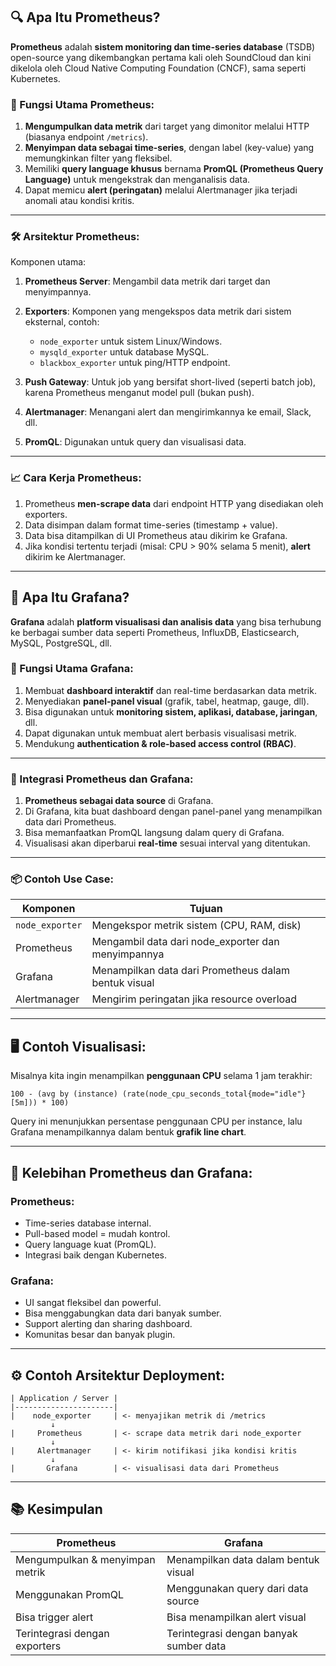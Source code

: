 ## 🔍 Apa Itu Prometheus?

**Prometheus** adalah **sistem monitoring dan time-series database** (TSDB) open-source yang dikembangkan pertama kali oleh SoundCloud dan kini dikelola oleh Cloud Native Computing Foundation (CNCF), sama seperti Kubernetes.

### 🔧 Fungsi Utama Prometheus:

1. **Mengumpulkan data metrik** dari target yang dimonitor melalui HTTP (biasanya endpoint `/metrics`).
2. **Menyimpan data sebagai time-series**, dengan label (key-value) yang memungkinkan filter yang fleksibel.
3. Memiliki **query language khusus** bernama **PromQL (Prometheus Query Language)** untuk mengekstrak dan menganalisis data.
4. Dapat memicu **alert (peringatan)** melalui Alertmanager jika terjadi anomali atau kondisi kritis.

---

### 🛠️ Arsitektur Prometheus:

Komponen utama:

1. **Prometheus Server**: Mengambil data metrik dari target dan menyimpannya.
2. **Exporters**: Komponen yang mengekspos data metrik dari sistem eksternal, contoh:

   * `node_exporter` untuk sistem Linux/Windows.
   * `mysqld_exporter` untuk database MySQL.
   * `blackbox_exporter` untuk ping/HTTP endpoint.
3. **Push Gateway**: Untuk job yang bersifat short-lived (seperti batch job), karena Prometheus menganut model pull (bukan push).
4. **Alertmanager**: Menangani alert dan mengirimkannya ke email, Slack, dll.
5. **PromQL**: Digunakan untuk query dan visualisasi data.

---

### 📈 Cara Kerja Prometheus:

1. Prometheus **men-scrape data** dari endpoint HTTP yang disediakan oleh exporters.
2. Data disimpan dalam format time-series (timestamp + value).
3. Data bisa ditampilkan di UI Prometheus atau dikirim ke Grafana.
4. Jika kondisi tertentu terjadi (misal: CPU > 90% selama 5 menit), **alert** dikirim ke Alertmanager.

---

## 🎨 Apa Itu Grafana?

**Grafana** adalah **platform visualisasi dan analisis data** yang bisa terhubung ke berbagai sumber data seperti Prometheus, InfluxDB, Elasticsearch, MySQL, PostgreSQL, dll.

### 🔧 Fungsi Utama Grafana:

1. Membuat **dashboard interaktif** dan real-time berdasarkan data metrik.
2. Menyediakan **panel-panel visual** (grafik, tabel, heatmap, gauge, dll).
3. Bisa digunakan untuk **monitoring sistem, aplikasi, database, jaringan**, dll.
4. Dapat digunakan untuk membuat alert berbasis visualisasi metrik.
5. Mendukung **authentication & role-based access control (RBAC)**.

---

### 🔗 Integrasi Prometheus dan Grafana:

1. **Prometheus sebagai data source** di Grafana.
2. Di Grafana, kita buat dashboard dengan panel-panel yang menampilkan data dari Prometheus.
3. Bisa memanfaatkan PromQL langsung dalam query di Grafana.
4. Visualisasi akan diperbarui **real-time** sesuai interval yang ditentukan.

---

### 📦 Contoh Use Case:

| Komponen        | Tujuan                                               |
| --------------- | ---------------------------------------------------- |
| `node_exporter` | Mengekspor metrik sistem (CPU, RAM, disk)            |
| Prometheus      | Mengambil data dari node\_exporter dan menyimpannya  |
| Grafana         | Menampilkan data dari Prometheus dalam bentuk visual |
| Alertmanager    | Mengirim peringatan jika resource overload           |

---

## 🖥️ Contoh Visualisasi:

Misalnya kita ingin menampilkan **penggunaan CPU** selama 1 jam terakhir:

```promql
100 - (avg by (instance) (rate(node_cpu_seconds_total{mode="idle"}[5m])) * 100)
```

Query ini menunjukkan persentase penggunaan CPU per instance, lalu Grafana menampilkannya dalam bentuk **grafik line chart**.

---

## 🚀 Kelebihan Prometheus dan Grafana:

### Prometheus:

* Time-series database internal.
* Pull-based model = mudah kontrol.
* Query language kuat (PromQL).
* Integrasi baik dengan Kubernetes.

### Grafana:

* UI sangat fleksibel dan powerful.
* Bisa menggabungkan data dari banyak sumber.
* Support alerting dan sharing dashboard.
* Komunitas besar dan banyak plugin.

---

## ⚙️ Contoh Arsitektur Deployment:

```
| Application / Server |
|----------------------|
|    node_exporter     | <- menyajikan metrik di /metrics
         ↓
|     Prometheus       | <- scrape data metrik dari node_exporter
         ↓
|     Alertmanager     | <- kirim notifikasi jika kondisi kritis
         ↓
|       Grafana        | <- visualisasi data dari Prometheus
```

---

## 📚 Kesimpulan

| Prometheus                      | Grafana                                |
| ------------------------------- | -------------------------------------- |
| Mengumpulkan & menyimpan metrik | Menampilkan data dalam bentuk visual   |
| Menggunakan PromQL              | Menggunakan query dari data source     |
| Bisa trigger alert              | Bisa menampilkan alert visual          |
| Terintegrasi dengan exporters   | Terintegrasi dengan banyak sumber data |

